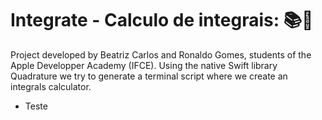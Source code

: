 # Integrate - Calculo de integrais: 📚🧐
Project developed by Beatriz Carlos and Ronaldo Gomes, students of the Apple Developper Academy (IFCE). Using the native Swift library Quadrature we try to generate a terminal script where we create an integrals calculator.

* Teste
